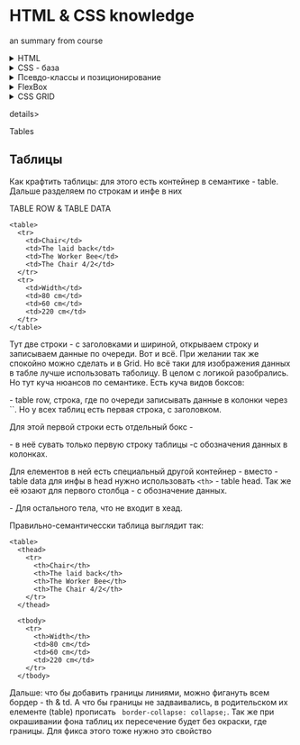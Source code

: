 # HTML & CSS knowledge
an summary from course

<details> <summary>  HTML </summary>
## HTML
Начинать каждый док с <`!DOCTYPE html`> - говорит браузеру что мы вообще используем

`<html></html> `- Елемент для содержания в себе `<head> & <body>`. Хоть пустые, но они должны быть прописаны. 

Для автоматичесского заполения бозовой херни можно вписать `!`  и прожать таб

Атрибуты k нему:

lang - язык. EN, DE, UA.
	
#### head  - контент, что не рендериться, невидемый на странице. Как имя в закладке, описание сайта в его ссылке и тд.

Именно сюда вводится Internal CSS, или подключаеться External CSS. Подробнее - ниже.

`<title></title>` - Текст на вкладке сверху.

`<meta charset="UTF-8" />` - описывает данные. So metadata means data about the data. 

Атрибут charset - описывает кодировку символов (указанная - стандарнтая). 
	
#### body - имеет в себе основное наполнение сайта, контент

`<h1></h1>` - Заголовок, имеет 6 уровней. // Лучше использовать h1 один раз в одной странице на практике

`<p></p>` - Параграф
  
`<b></b>` - Жирный текст. Но это старая функция.
  
`<strong></strong>`  - Тоже жирный, но с html 5 имеет особое значение в коде, больше рекомендуеться к использованию чем `<b>`
  
`<i></i>` - курсив, но старый
  
`<em></em>` - курсив html 5, рекомендуеться к использованию
	
### СПИСКИ
`<ol></ol>` - order list. Список с цифрами. В него входит `<li>`

`<il></ul>` - unordered list. Список с точками. В него входит `<li>`

`<li></li>` - list item. Елемент списка

Пример: 	

	 <ol>
   
      <li>The opening tag</li>
      
      <li>The closing tag</li>
      
      <li>The actual element</li>
      
    </ol>
	
	
### ФОТО
`<img  />` - вывод фото. Не требует отдельного закрытия. Вызываеться в паре с атрибутами.

Атрибуты:

Используються для описания елементов. Находяться внутри вызова функции.

src (sourse) - указывает расположения файла

alt (alternative text) - описывает картинку, что бы гугл понимал что там, для SEO. Так же помогает слепым людям. Нельзя 
пропускать, всегда важно писать хорошее описание.

width - Количество пикселей ширины картинки. Полезно для уменьшения размера.

height - Количество пикселей высоты картинки. // лучше использовать зная разрешение картинки. Что бы не исказить её.

Пример вызова фото с атрибутами:

	 <img
      src="post-img.jpg"
      alt="HTML code on a screen"
      width="500"
      height="200"
    />

### Ссылки
`<a></a>` (anchor) - Функция призыва гмперссылки. Внутри кликабельный текст для перехода

href - атрибут для подкрепления ссылки, на которую идёт переход. # - вверх к текущей странице.

target - Указывает где открыть гиперссылку. Без указания функции - вместо текущей страницы. 

`target="_blank"` - на новой вкладке. 

Пример использования: 

    <a href="https://developer.mozilla.org/ru/docs/Web/HTML" target="_blank">MDN Web Docs</a>
<a href="https://developer.mozilla.org/ru/docs/Web/HTML" target="_blank">MDN Web Docs</a>

### Semantic HTML

Итак, в HTML, когда мы говорим о семантике, мы имеем в виду, что некоторые элементы на самом деле смысл или цель, связанная с ними.

Поэтому, когда мы думаем об определенном HTML-элементе, на самом деле нам не следует думать о том, как этот элемент выглядит при отображении на странице. Но вместо этого мы должны подумать о том, что на самом деле означает этот элемент и для чего он тут. Таково в основном определение семантического HTML.

`<strong>` - So again, by using the strong element here, the text will still look bold here in the browser, but what really matters here is that we now assign some meaning to this content here. We now say that is a strong content, which means basically a very important piece of content and the same here for this piece. So this fundamental word here.

Тоже самое для курсива - `<em>`

#### <strong>Box. Коробки с контеном.</strong>

Пока не совсем понимаю их пользу. Когда узнаю опишу тут.

`<nav></nav>` - Контейнер для навигации. //The nav element represents a section of a page that links to other pages or to parts within the page: a section with navigation links.

`<div></div>` - Тоже контейнер, но без предназначения. //And so now we should only use the div element when we don't want to attach a certain meaning to a certain container.

`<article></article>` - Тоже контейнер, для основного контента

`<header></header>` - Тоже контейнер, для заголовка контента. Примеры: Для страницы - заголовок, имя сайта. Для поста - тема поста, фото и имя автора.

`<footer></footer>` - Тоже контейнер, для ниженого артикула

`<p></p>` - тоже сюда относиться, контент с значением.

`<aside></aside>` - элемент aside обычно используется для дополнительной информации, дополняющей основную часть страницы. Так что в данном случае основная часть страницы — это article. А затем в стороне, которая является вторичной информацией, в основном это некоторые связанные посты, которые относятся к статье, то есть к основной части.

`<figure></figure>` - контейнер, как артикл подойдёт для карт с описанием продукта.
 
 <strong>Это всё помогает SEO</strong>

</details>

<details> <summary>  CSS - база </summary>


# CSS 
### Cascading Style Sheets

Три места, где можно писать CSS:
<ul>
	<li>inline CSS</li>
	<li>internal CSS</li>
	<li>external CSS</li>
</ul>

### Inline - прописываеться внутри елемента.

Пример:
 ` <h1 style="color: blue">📘 The Code Magazine</h1>`
 
 На больших сайтах использовать Inline для каждого текста и указывать стилистику будет слишком долго, текст будет раздувать, и редактировать крайне неудобно. Лучше никогда не использовать эту хуйню.
 
 
 ### Internal & External.
 `<style></style>` - Функция для Internal, в которой прописываются все исменения CSS Для страницы. Сувать в `<head>`
 
 CSS - Язык для стилистики кода хтмл. Ещё лучше  использовать external, то есть в отдельном файле. B нём будет удобнее редактировать: не одну длинейшую страницу, а две средних. По этому external - оптимальный. Да и лектор его использует. Дальше о нём.
 
 
Но если комманды CSS находяться не в доке хтмл, без подключения он не будет знать о его существовании. Пример подключения External, прописывается в `<head>`:

    `<link href="style.css" rel="stylesheet" />`
    
Где link - функция подключения, href - путь, rel - указывает, что мы подключаем StyleSheet(ебу что это, препод сказал).    

### С подключением всё. Как он устроен:

 Для начала нужно указать, какой именно елемент мы будем украшать.  В примере - все заголовки `<h1>`.
 
	 h1 {
 	 	color: blue;
 	}
   
Это - одно правило. Rule. В CSS Их будет много. Из чего оно состоит:

<img src="https://i.ibb.co/nCvWHN0/Screenshot-1.png" alt="Screenshot-1" border="0">

<ul> 
	<li>Всегда начинаеться с селектора. Указываем, что именно менять.</li> 
	<li>Дальше открываем блок деклараций, куда их и вписываем.</li> 
	<li>Деклараций может быть много, у каждей своё свойство и значение. Перечислять их через `;` .</li> 
</ul>

### Propetries to style text

---

### color

Цвет:

`color: blue;`

Тут blue - keyword. Обычно нужно указать цвет его кодом.

---

### font-size

Размер:

`font-size: 26px;`

26 - колово пикселей, что будет занимать текст на екране.

---

### font-family

Шрифт:
	
`font-family: sans-serif;`

Нужно выбрать один из предустановленных шрифтов. Иначе на других пк не загрузит. Как это исправить потом обновлю здесь.

---

### text-transform

Смена размеров(капс, прописные) текста
	
`text-transform: uppercase;`

Выбранный - весь текст капсом. Много вариантов. 

---

### font-style

Вид текста.
Курсив, жирный.

`font-style: italic;`

Указан - курсив.

---

### line-height

Межстрочный интервал

`line-height: 1,5;`

Тут все очевидно, хули уточнять.

---

### text-align

Выравнивание текста на странице

`text-align: center;`

Указан - в центре	

---

### font-weight

Ширина текста, жирность. Степень жирности указывается.

`font-weight: bold;`

Указан - стандарт

---

### list-style

Указывает стиль для все списков.

`list-style: none;`

Ебу какие ещё есть, но именно этот уберает отображение точек в списках.

---

### text-decoration

Добавляет тексту стиль.

	a {
  	color: rgb(68, 192, 250);
  	text-decoration: none;
	}

Убирает нижнюю линию у ссылок.

---

### ВАЖНО: Особенности Селектора

Особенности выбора текста к изменению, селектора. Что делать, если уже выбрали весь текст под один формат. Но нужно изменить нижний артикул, сделать меньше остального. И он указан как `<p>` - параграф, со своим указанным размером. Что бы изменить конкретный контейнер в другом контейнере, вот что нужно сделать:

#### Descendant Selector - селектор потомок

	footer p {
  	font-size: 16px;
	}

Где footer - бокс колонтитул, а Р - параграф в нём. Хоть и ранее в CSS указывалось, что шрифт для Р большой. Но уточняя, что хотим изменить параграф именно в боксе footer мы меняем его, не сбрасываю остальное форматирование. При этом при смене общих параметров - шрифтов, размеров колонтитул возьмёт шрифт, но оставит размер указанный для него отдельно. Пиздато, хули.

Так же, если есть несколько одинаковых боксов под другими боксами, и у них должны быть разные форматы. Что делать? 
Указать путь, к какому именно боксу идём. Путь можно и удленять при ненобходимости:

	article header p {
  	font-style: italic;
	}

Но так не желательно делать, это сильная завязка под хтмл. И если его поменять, все слетит. И кода много уходит если путь длинный, такой код не чистый. По этому оптимальнее создать бокс и дать ему название, что бы изменить именно его.

### ID & Class 

Оба атрибута - возможность переименовывать бокс. Для чего? Для отдельного его форматирование в CSS. В чём разница? <strong>ID</strong> можно назвать только один елемент. Назвать им только один бокс. <strong>Class</strong> можно использовать для переименовки множеств боксов, именно он рекомендуется для использования.

#### Начнём с ID: 

	<p id="author">
		Posted by <strong>Laura Jones</strong> on Monday, June 21st 2027
	</p>
	
Как атрибут, указывается в открытии функции бокса. После вызываеться как Селектор в CSS таким образом: 

	#author {
	  font-style: italic;
	  font-size: 18px;
	}

Через #, дальше как обычно. <strong>Но лучше всегда использовать Классы, так как никогда не знаешь, будешь ли ещё использовать это форматирование или нет в будушем. По этому всегда стоит вызывать его</strong>

#### Вызов Class:

	<p class="related-author">By Jonas Schmedtmann</p>

Тоже прописываеться как атрибут. Но для форматирования в CSS вызывается по другому:

	.related-author {
  	font-size: 18px;
  	font-weight: bold;
	}
	
Вызов через точку - . Всегда использовать его.

Полезная хуета, нужно привыкать ее юзать. Так же важно прописывать все словосочитания через - . Такая конвенция среди разработчиков на CSS.

Фоны/Backgrounds
---

Для перекраса фона в css используэться эта функция. Используеться для боксов и перекрашивает фон у них.

	background-color: #f8f8f8;
	
Другой вариант - сделать фон с границами. 


	border-top: 5px solid rgb(241, 148, 9);
	
	Syntax: <line-width> || <line-style> || <color>
	
Синтаксис такой: ширина границы, стиль линии и цвет. Если нужно указать не весь периметр, можно использовать сторону в призыве функции. На примере - выбран вверх.


</details>

<details> <summary>  Псевдо-классы и позиционирование </summary>


Pseudo Class
---

Это когда в селекторе добавляешь доп ограничения.

	li:first-child {
  	font-weight: bold;
	}

is that it will select an li element, or actually it was select all the li elements that are the first child elements of its parent elements.

Функция first-child берёт список всех li что находяться в другом боксе, и где li является child/подклассом. И выбирает первый из списка. Где можно получить нобелевкую за то как быстро я с этим разобрался!?

Так же можно выбрать last-child. Или любой другой номер (сюда же можно указывать четные - нечётные фильтры odd - even):

	li:nth-child(3) {
  	color: red;
	}

Так же можно использвать для выборки одних боксов в других для редакции:

	article p:last-child {
  	color: red;
	}
	
Тут выбирает последний параграф в боксе артикул. Но с условием, что нет других под-боксов, тогда не будет он воркать.

PSEUDo CLASSES FOR LINKS
---
Те, по которым переходили: 

	a:visited {
  	/* color: black; */
  	color: rgb(68, 192, 250);
	}
	
Те, на которые навели мышкой:

	a:hover {
		color: orangered;
  	font-weight: bold;
		text-decoration: underline orangered;
	}

При нажатии на ссылку:

	a:active {
		background-color: black;
		font-style: italic;
	}

RESOLVING CONFLICTING DECLARATIONS
---

<img src="https://i.ibb.co/3N3fkRN/image.png" alt="image" border="0">

---

ПОЗИЦИОНИРОВАНИЕ
---

<img src="https://i.ibb.co/ygSpVSX/image.png" alt="image" border="0">

Каждый елемент на сайте - это бокс. Каждый бокс имеет внутри - поле с контентом, между контентом и границей, саму границу. Снаружи - расстояние до другого бокса. Все поля настраиваються. Если марджин одного поля пересекаеться с другим, то они накладываются друг на друга. То есть между боксами будет растояние большего маргина.

Из советов: лучше центрировать страницу посредине. Для этого взять все под хтмл в бокс, и настроить его.

Пример:

	.container {
 	 width: 700px;
  	margin: 0px auto;
 	 border: 2px solid #f19409;
 	 padding: 20px;
	}

Лучше всего каждый проект с нуля настраивать все поля, для этого необходимо их обнулить:

	* {
	margin: none;
	padding: none;
	}
	
	
Есть виды боксов:

Inline boxes -  So these types of boxes that only occupied exactly the space that they need for its content. Они хранят только контент - это ` <a> <strong>`. небольшые боксы только с контентом. Это a <strong> img strong em button etc. </strong>
	
Так же их можно превратить в нормальные боксы коммандой: 

	
	 display: inline; 
	 display: block; 

	
block-level boxes or block-level elements - Они занимают все место что могут по горизонтали что позволяет им родитительский бокс, и имеют отступы от других боксов в вертикали

Разница указана - будет безсмысленно, если курсив будет занимать всю теориторию по вертикали. для встроенных элементов свойства высоты и ширины не имеют никакого эффекта. Также отступы и поля применяются только горизонтально или, другими словами, на левой и правой сторонах, а не сверху и снизу.


<img src="https://i.ibb.co/dLRhrd9/image.png" alt="image" border="0">

Третий тип - средний. Занимает минимум места и не переносит параграф как инлайн, но имеет настраиваемые в горизонтали поля как бокс.
 
АБСОЛЮТНОЕ ПОЗИЦИОНИРОВАНИЕ
---

Позволяет ебнуть бокс где удобно, где нужно по координатам. 

	position: absolute;
	 bottom: 50px;
 	 right: 50px;

Указываешь позицию и координаты отступа. По умолчание - отступ идёт от viewport - точки прогрузки страницы сверху. Будет накладываться поверх на всё при смене окна 

Но если указать в другом боксе 

	position: relative;
	
То будет находиться в нём. И при смене окна будет оставаться на своём месте в боксе.

</details>

<details> <summary>  FlexBox </summary>


LAYOUTS. Свойства макета FlexBox:
---

<img src="https://i.ibb.co/vwMT8bx/Screenshot-1.png" alt="Screenshot-1" border="0">

Функции:

<img src="https://i.ibb.co/pyGB3kQ/Screenshot-3.png" alt="Screenshot-2"  border="0">


Пару слов по параметрам:

` justify-content: ` - выравнивание по main axis - основной горизонтальной оси. Может соеденить все айтемы или выставить одинаковое расстояние между ними

`align-items: center` - Выравнивание по cross axis. По вертикали.

`align-self: stretch;` - Выравнивание по cross axis. По вертикали, но индивидуально для айтема. т.е. не будет наследовать родительское свойство. 

`order: 1;` - определяет поочередность айтемов с лева на право. По умолчанию 0. >0 будут в конце, справа. <0 вначале.

`gap` - расстояние между айтемами.


Обнова: можно и нужно юзать как инстурмент для оступа между множеством елементов вертикально. Как блоки или елементы списка.

	display: flex;
	flex-direction: column;
	gap: 12px;



</details>

<details> <summary>  CSS GRID </summary>


CSS GRID
---

<img src="https://i.ibb.co/bdvQT5P/Screenshot-2.png" alt="Screenshot-2" border="0">

	grid-template-columns: 250px 250px 1fr 1fr;
	grid-template-rows: 300px 200px;

Позволяет регулировать размер столбцов и колонок. Если указать пикселями - даст определённый размер столбцам по очереди - 1 значение - первой и тд. Есть указать `1fr` - будет занимать все свободное место родительского елемента. Если закончиться - выйдет за рамки родителя.`auto` - забирает только необходимое место для контента.

        grid-template-columns: repeat(4, 1fr);
	
Вместо того, что бы повторять одно значение, есть функция. В ней 4 - колово колонок и значение для каждой из них. после неё можно писать значение для некст колонок.

<strong>Есть два вида колонок и столбцов implicit & eplicit.</strong>

implicit - столбцы или колонки, внешний вид указан в grid-template. Для их редактуры есть отдельные комманды. Но на курсе их не будет, записал что бы знать чё гуглить.

      .el--8 {
        grid-column: 1 / -1;
        grid-row: 2/3;
      }
   
Перетащить определённую клетку в определённое место - по координатам. Так же можно указать начало и конец координат, и ростянуть на 2-3- клетки одну.  Указатель "-1" - `grid-column: 1 / -1;` указывает до конца строки или столбца.
    
<strong> Позициронирование айтемов внутри контейнера грид.</strong>

   	justify-content: center;

        align-content: center;
	
Воркает точно так же, как и с флексом. Нужно иметь пустое место в контейнере.

<strong> Позициронирование айтемов самой клетки.</strong>

        align-items: center;
        justify-items: center;

По умолчанию стоит stretch. если указать `center` - будет занимать только необходимое место и центрироваться. ТО ЕСТЬ. КЛЕТКА ВСЁ ТА ЖЕ. Но контент внутри её сжат вцентре и занимает только необходимое место

<img src="https://i.ibb.co/hsZFvzY/image.png" alt="image" border="0">
И как это выглядит:
<img src="https://i.ibb.co/Jc1hknP/image.png" alt="image" border="0">

<strong> Позициронирование айтемов в конкретной клетке отдельно от общих.</strong>


      .el--3 {
        align-self: end;
        justify-self: end;
      }

Перекроет предыдущую общую позиционку для выбранной клетки на эту.

</details>

details> <summary>  Tables </summary>


## Таблицы

Как крафтить таблицы: для этого есть контейнер в семантике - table. Дальше разделяем по строкам и инфе в них 

TABLE ROW & TABLE DATA

    <table>
      <tr>
        <td>Chair</td>
        <td>The laid back</td>
        <td>The Worker Bee</td>
        <td>The Chair 4/2</td>
      </tr>
      <tr>
        <td>Width</td>
        <td>80 cm</td>
        <td>60 cm</td>
        <td>220 cm</td>
      </tr>
    </table>

Тут две строки - с заголовками и шириной, открываем строку и записываем данные по очереди. Вот и всё. При желании так же спокойно можно сделать и в Grid. Но всё таки для изображения данных в табле лучше использовать таболицу. В целом с логикой разобрались. Но тут куча нюансов по семантике. Есть куча видов боксов:

<tr> - table row, строка, где по очереди записывать данные в колонки через `<td>`. Но у всех таблиц есть первая строка, с заголовком. 
	
Для этой первой строки есть отдельный бокс - 

<thead> - в неё сувать только первую строку таблицы  -с обозначения данных в колонках. 

Для елементов в ней есть специальный другой контейнер - вместо <td> - table data для инфы в head нужно использовать `<th>` - table head. Так же её юзают для первого столбца - с обозначение данных.

<tbody> - Для остального тела, что не входит в хеад.

Правильно-семантичесски таблица выглядит так:
	
    <table>
      <thead>
        <tr>
          <th>Chair</th>
          <th>The laid back</th>
          <th>The Worker Bee</th>
          <th>The Chair 4/2</th>
        </tr>
      </thead>

      <tbody>
        <tr>
          <th>Width</th>
          <td>80 cm</td>
          <td>60 cm</td>
          <td>220 cm</td>
        </tr>
      </tbody>

Дальше: что бы добавить границы линиями, можно фигануть всем бордер - th & td. А что бы границы не задваивались, в родительском их елементе (table) прописать ` border-collapse: collapse;`. <string>Так же при окрашивании фона таблиц их пересечение будет без окраски, где границы. Для фикса этого тоже нужно это свойство</string>

</details>
